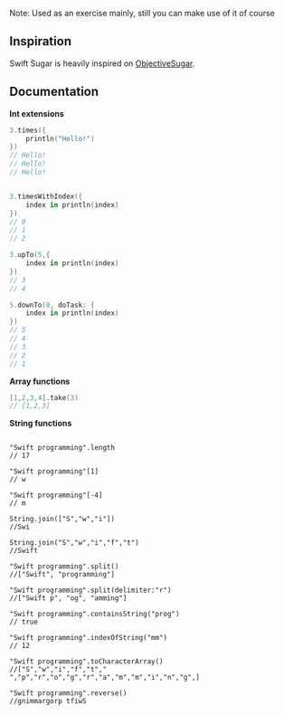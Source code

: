 Note: Used as an exercise mainly, still you can make use of it of course

## Inspiration

Swift Sugar is heavily inspired on [ObjectiveSugar](https://github.com/supermarin/ObjectiveSugar). 

## Documentation

**Int extensions** 

``` swift
3.times({
    println("Hello!")
})
// Hello!
// Hello!
// Hello!


3.timesWithIndex({
    index in println(index)
})
// 0
// 1
// 2

3.upTo(5,{
    index in println(index)
})
// 3
// 4

5.downTo(0, doTask: {
    index in println(index)
})
// 5
// 4
// 3
// 2
// 1
```

**Array functions** 
``` swift
[1,2,3,4].take(3)
// [1,2,3]
```

**String functions** 
```

"Swift programming".length
// 17

"Swift programming"[1]
// w

"Swift programming"[-4]
// m

String.join(["S","w","i"])
//Swi

String.join("S","w","i","f","t")
//Swift

"Swift programming".split()
//["Swift", "programming"]

"Swift programming".split(delimiter:"r")
//["Swift p", "og", "amming"]

"Swift programming".containsString("prog")
// true

"Swift programming".indexOfString("mm")
// 12

"Swift programming".toCharacterArray()
//["S","w","i","f","t"," ","p","r","o","g","r","a","m","m","i","n","g",]

"Swift programming".reverse()
//gnimmargorp tfiwS
```

















